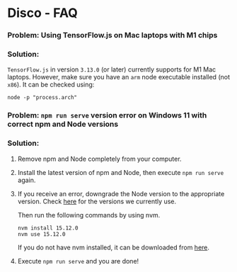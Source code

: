 # Disco - FAQ

### Problem: Using TensorFlow.js on Mac laptops with M1 chips

### Solution:

`TensorFlow.js` in version `3.13.0` (or later) currently supports for M1 Mac laptops. However, make sure you have an `arm` node executable installed (not `x86`). It can be checked using:

```
node -p "process.arch"
```

### Problem: `npm run serve` version error on Windows 11 with correct npm and Node versions

### Solution:

1. Remove npm and Node completely from your computer.
2. Install the latest version of npm and Node, then execute `npm run serve` again.
3. If you receive an error, downgrade the Node version to the appropriate version. Check [here](https://github.com/epfml/disco/blob/b133bd598a6f65e5bb6a56e21106bf6a7abdda90/mobile-browser-based-version/README.md?plain=1#L47-L51) for the versions we currently use.

   Then run the following commands by using nvm.

   ```
   nvm install 15.12.0
   nvm use 15.12.0
   ```

   If you do not have nvm installed, it can be downloaded from [here](https://github.com/coreybutler/nvm-windows).

4. Execute `npm run serve` and you are done!
